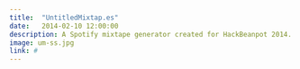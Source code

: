 ```yaml
---
title:  "UntitledMixtap.es"
date:   2014-02-10 12:00:00
description: A Spotify mixtape generator created for HackBeanpot 2014.
image: um-ss.jpg
link: #
---
```

